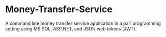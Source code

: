 # Money-Transfer-Service
A command line money transfer service application in a pair programming setting using MS SQL, ASP.NET, and JSON web tokens (JWT).
